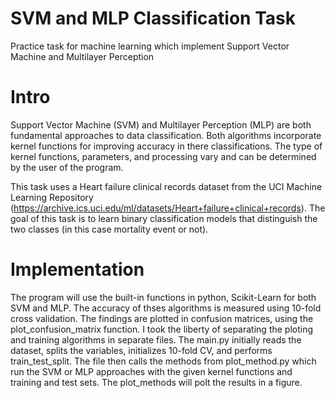 # SVM and MLP Classification Task
Practice task for machine learning which implement Support Vector Machine and Multilayer Perception 



# Intro 
Support Vector Machine (SVM) and Multilayer Perception (MLP) are both fundamental approaches to data classification. Both algorithms incorporate  kernel functions for improving accuracy in there classifications. The type of kernel functions, parameters, and processing vary and can be determined by the user of the program.

This task uses a Heart failure clinical records dataset from the UCI Machine Learning Repository (https://archive.ics.uci.edu/ml/datasets/Heart+failure+clinical+records). The goal of this task is to learn binary classification models that distinguish the two classes (in this case mortality event or not).

# Implementation 
The program will use the built-in functions in python, Scikit-Learn for both SVM and MLP. The accuracy of thses algorithms is measured using 10-fold cross validation. The findings are plotted in confusion matrices, using the plot_confusion_matrix function. I took the liberty of separating the ploting and training algorithms in separate files. The main.py initially reads the dataset, splits the variables, initializes 10-fold CV, and performs train_test_split. The file then calls the methods from plot_method.py which run the SVM or MLP approaches with the given kernel functions and training and test sets. The plot_methods will polt the results in a figure. 





